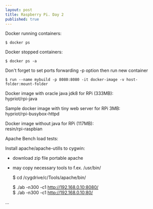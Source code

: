 ```yaml
---
layout: post
title: Raspberry Pi. Day 2
published: true
---
```


Docker running containers:  

	$ docker ps  
  
Docker stopped containers:  

	$ docker ps -a  

Don't forget to set ports forwarding -p option then run new container  

	$ run --name mybuild -p 8080:8080 -it docker-image -v host-folder:mount-folder  
	
Docker image with oracle java jdk8 for RPi (333MB):   
hypriot/rpi-java  
  
Sample docker image with tiny web server for RPi 3MB:  
hypriot/rpi-busybox-httpd  

Docker image without java for RPi (117MB):  
resin/rpi-raspbian  

Apache Bench load tests:  

Install apache/apache-utills to cygwin:  
* download zip file portable apache
* may copy necessary tools to f.ex. /usr/bin/

	$ cd /cygdrive/c/Tools/apache/bin/
  
	$ ./ab -n300 -c1 http://192.168.0.10:8080/	 
	$ ./ab -n300 -c1 http://192.168.0.10:80/	 

...


